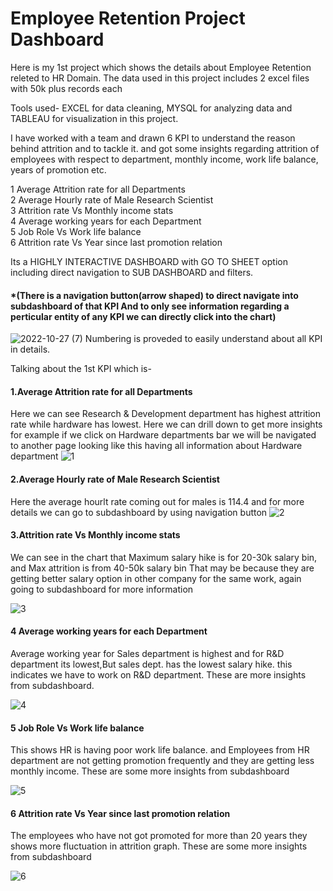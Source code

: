 # Employee Retention Project Dashboard
Here is my 1st project which shows the details about Employee Retention releted to HR Domain.
The data used in this project includes 2 excel files with 50k plus records each 
     
Tools used-  EXCEL for data cleaning, MYSQL for analyzing data and TABLEAU for visualization in this project.



I have worked with a team and drawn 6 KPI to understand the reason behind attrition and to tackle it.
and got some insights regarding attrition of employees with respect to department, monthly income, work life balance, years of promotion etc.

1 Average Attrition rate for all Departments    
2 Average Hourly rate of Male Research Scientist    
3 Attrition rate Vs Monthly income stats    
4 Average working years for each Department  
5 Job Role Vs Work life balance  
6 Attrition rate Vs Year since last promotion relation    


Its a HIGHLY INTERACTIVE DASHBOARD with GO TO SHEET option including direct navigation to SUB DASHBOARD and filters.
#### *(There is a navigation button(arrow shaped) to direct navigate into subdashboard of that KPI And to only see information regarding a perticular entity of any KPI we can directly click into the chart)

![2022-10-27 (7)](https://user-images.githubusercontent.com/108516869/198571397-627ad4dc-6f80-456a-8cfb-79da2fefde6b.png)
Numbering is proveded to easily understand about all KPI in details.

Talking about the 1st KPI which is-

#### 1.Average Attrition rate for all Departments

Here we can see Research & Development department has highest attrition rate while hardware has lowest. Here we can drill down to get more insights
for example if we click on Hardware departments bar we will be navigated to another page looking like this having all information about Hardware department
![1](https://user-images.githubusercontent.com/108516869/198577890-24b27f80-0c91-42db-a48f-371acdf62f42.png)


#### 2.Average Hourly rate of Male Research Scientist

Here the average hourlt rate coming out for males is 114.4 and for more details we can go to subdashboard by using navigation button
![2](https://user-images.githubusercontent.com/108516869/198577918-63b49a75-02fe-4908-a206-aaa404da16e5.png)



#### 3.Attrition rate Vs Monthly income stats   
We can see in the chart that Maximum salary hike is for 20-30k salary bin, and Max attrition is from 40-50k salary bin That may be because they are getting better salary
      option in other company for the same work, again going to subdashboard for more information 

![3](https://user-images.githubusercontent.com/108516869/198577590-dbbfbab8-8031-479f-8ee2-cc129cad2477.png)

#### 4 Average working years for each Department

Average working year for Sales department is highest and for R&D department its lowest,But sales dept. has the lowest salary hike.  this indicates we have to work on R&D department.
These are more insights from subdashboard.

![4](https://user-images.githubusercontent.com/108516869/198577938-c2cc4aca-d888-44ab-a950-9e75b80f279a.png)

#### 5 Job Role Vs Work life balance
This shows HR is having  poor work life balance. and Employees from HR department are not getting promotion frequently and they are getting less monthly income.
    These are some more insights from subdashboard


![5](https://user-images.githubusercontent.com/108516869/198577950-12f4c0f0-1f06-47e6-a517-7a824a57b39d.png)

#### 6 Attrition rate Vs Year since last promotion relation
The employees who have not got promoted for more than 20 years they shows more fluctuation in attrition graph.  These are some more insights from subdashboard


![6](https://user-images.githubusercontent.com/108516869/198577968-506b8770-4945-4771-92be-9ce388eaa8f1.png)
